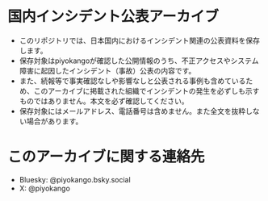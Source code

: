 # 国内インシデント公表アーカイブ
- このリポジトリでは、日本国内におけるインシデント関連の公表資料を保存します。
- 保存対象はpiyokangoが確認した公開情報のうち、不正アクセスやシステム障害に起因したインシデント（事故）公表の内容です。
- また、続報等で事実確認なしや影響なしと公表される事例も含めているため、このアーカイブに掲載された組織でインシデントの発生を必ずしも示すものではありません。本文を必ず確認してください。
- 保存対象にはメールアドレス、電話番号は含めません。また全文を抜粋しない場合があります。

# このアーカイブに関する連絡先
- Bluesky: @piyokango.bsky.social
- X: @piyokango
